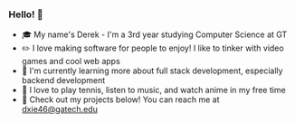 ### Hello! 👋

- 🎓 My name's Derek - I'm a 3rd year studying Computer Science at GT
- ✏️ I love making software for people to enjoy! I like to tinker with video games and cool web apps
- 📖 I'm currently learning more about full stack development, especially backend development
- 🎾 I love to play tennis, listen to music, and watch anime in my free time
- 💼 Check out my projects below! You can reach me at dxie46@gatech.edu

<!--
**dxie46/dxie46** is a ✨ _special_ ✨ repository because its `README.md` (this file) appears on your GitHub profile.

Here are some ideas to get you started:

- 🔭 I’m currently working on ...
- 🌱 I’m currently learning ...
- 👯 I’m looking to collaborate on ...
- 🤔 I’m looking for help with ...
- 💬 Ask me about ...
- 📫 How to reach me: ...
- 😄 Pronouns: ...
- ⚡ Fun fact: ...
-->
